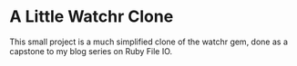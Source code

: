 # A Little Watchr Clone

This small project is a much simplified clone of the watchr gem, done as a 
capstone to my blog series on Ruby File IO. 

